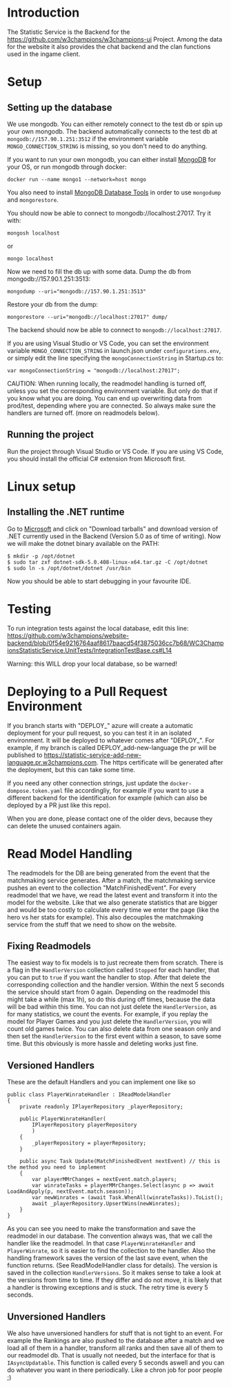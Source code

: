 # Introduction

The Statistic Service is the Backend for the https://github.com/w3champions/w3champions-ui Project. Among the data for
the website it also provides the chat backend and the clan functions used in the ingame client.

# Setup

## Setting up the database
We use mongodb. You can either remotely connect to the test db or spin up your own mongodb. The backend automatically connects to the test db at `mongodb://157.90.1.251:3512` if the environment variable `MONGO_CONNECTION_STRING` is missing, so you don't need to do anything.

If you want to run your own mongodb, you can either install [MongoDB](https://www.mongodb.com/try/download/community) for your OS, or run mongodb through docker:

```
docker run --name mongo1 --network=host mongo
```

You also need to install [MongoDB Database Tools](https://www.mongodb.com/try/download/database-tools) in order to use `mongodump` and `mongorestore`.

You should now be able to connect to mongodb://localhost:27017. Try it with:

```
mongosh localhost
```

or

```
mongo localhost
```

Now we need to fill the db up with some data. Dump the db from mongodb://157.90.1.251:3513:

```
mongodump --uri="mongodb://157.90.1.251:3513"
```

Restore your db from the dump:

```
mongorestore --uri="mongodb://localhost:27017" dump/
```

The backend should now be able to connect to `mongodb://localhost:27017`.

If you are using Visual Studio or VS Code, you can set the environment variable `MONGO_CONNECTION_STRING` in launch.json under `configurations.env`, or simply edit the line specifying the `mongoConnectionString` in Startup.cs to:

```
var mongoConnectionString = "mongodb://localhost:27017";
```

CAUTION:
When running locally, the readmodel handling is turned off, unless you set the corresponding environment variable. But only do that if you know what you are doing. You can end up overwriting data from prod/test, depending where you are connected. So always make sure the handlers are turned off.
(more on readmodels below).

## Running the project
Run the project through Visual Studio or VS Code. If you are using VS Code, you should install the official C# extension from Microsoft first.

# Linux setup

## Installing the .NET runtime
Go to [Microsoft](https://docs.microsoft.com/en-us/dotnet/core/install/linux) and click on "Download tarballs" and download version of .NET currently used in the Backend (Version 5.0 as of time of writing). Now we will make the dotnet binary available on the PATH:

```
$ mkdir -p /opt/dotnet
$ sudo tar zxf dotnet-sdk-5.0.408-linux-x64.tar.gz -C /opt/dotnet
$ sudo ln -s /opt/dotnet/dotnet /usr/bin
```

Now you should be able to start debugging in your favourite IDE.

# Testing
To run integration tests against the local database, edit this line:
https://github.com/w3champions/website-backend/blob/0f54e9216764aaf8617baacd54f3875036cc7b68/WC3ChampionsStatisticService.UnitTests/IntegrationTestBase.cs#L14

Warning: this WILL drop your local database, so be warned!

# Deploying to a Pull Request Environment
If you branch starts with "DEPLOY_" azure will create a automatic deployment for your pull request, so you can test it in an isolated environment. It will be deployed to whatever comes after "DEPLOY_". For example, if my branch is called DEPLOY_add-new-language the pr will be published to https://statistic-service-add-new-language.pr.w3champions.com. The https certificate will be generated after the deployment, but this can take some time.

If you need any other connection strings, just update the `docker-dompose.token.yaml` file accordingliy, for example if you want to use a different backend for the identification for example (which can also be deployed by a PR just like this repo).

When you are done, please contact one of the older devs, because they can delete the unused containers again.

# Read Model Handling
The readmodels for the DB are being generated from the event that the matchmaking service generates. After a match,
the matchmaking service pushes an event to the collection "MatchFinishedEvent". For every readmodel that we have, we
read the latest event and transform it into the model for the website. Like that we also generate statistics that are
bigger and would be too costly to calculate every time we enter the page (like the hero vs her stats for example).
This also decouples the matchmaking service from the stuff that we need to show on the website.

## Fixing Readmodels
The easiest way to fix models is to just recreate them from scratch. There is a flag in the `HandlerVersion` collection called `Stopped` for each handler, that you can put to `true` if you want the handler to stop. After that delete the corresponding collection and the handler version. Within the next 5 seconds the service should start from 0 again. Depending on the readmodel this might take a while (max 1h), so do this during off times, because the data will be bad within this time. You can not just delete the `HandlerVersion`, as for many statistics, we count the events. For example, if you replay the model for Player Games and you just delete the `HandlerVersion`, you will count old games twice. You can also delete data from one season only and then set the `HandlerVersion` to the first event within a season, to save some time. But this obviously is more hassle and deleting works just fine.

## Versioned Handlers
These are the default Handlers and you can implement one like so

```
public class PlayerWinrateHandler : IReadModelHandler
{
    private readonly IPlayerRepository _playerRepository;

    public PlayerWinrateHandler(
        IPlayerRepository playerRepository
        )
    {
        _playerRepository = playerRepository;
    }

    public async Task Update(MatchFinishedEvent nextEvent) // this is the method you need to implement
    {
        var playerMMrChanges = nextEvent.match.players;
        var winrateTasks = playerMMrChanges.Select(async p => await LoadAndApply(p, nextEvent.match.season));
        var newWinrates = (await Task.WhenAll(winrateTasks)).ToList();
        await _playerRepository.UpsertWins(newWinrates);
    }
}
```

As you can see you need to make the transformation and save the readmodel in our database. The convention always was, that we call the handler like the readmodel. In that case `PlayerWinrateHandler` and `PlayerWinrate`, so it is easier to find the collection to the handler. Also the handling framework saves the version of the last save event, when the function returns. (See ReadModelHandler<T> class for details). The version is saved in the collection `HandlerVersions`. So it makes sense to take a look at the versions from time to time. If they differ and do not move, it is likely that a handler is throwing exceptions and is stuck. The retry time is every 5 seconds.

## Unversioned Handlers
We also have unversioned handlers for stuff that is not tight to an event. For example the Rankings are also pushed to the database after a match and we load all of them in a handler, transform all ranks and then save all of them to our readmodel db. That is usually not needed, but the interface for that is `IAsyncUpdatable`. This function is called every 5 seconds aswell and you can do whatever you want in there periodically. Like a chron job for poor people ;)
